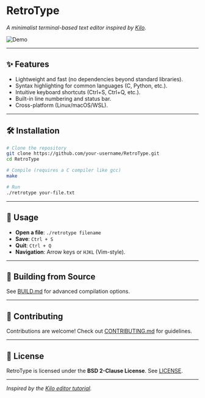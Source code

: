 # RetroType  
*A minimalist terminal-based text editor inspired by [Kilo](https://viewsourcecode.org/snaptoken/kilo/).*  

![Demo](assets/demo.gif) <!-- Add a GIF/screenshot later! -->

---

## ✨ Features  
- Lightweight and fast (no dependencies beyond standard libraries).  
- Syntax highlighting for common languages (C, Python, etc.).  
- Intuitive keyboard shortcuts (Ctrl+S, Ctrl+Q, etc.).  
- Built-in line numbering and status bar.  
- Cross-platform (Linux/macOS/WSL).  

---

## 🛠️ Installation  
```bash
# Clone the repository  
git clone https://github.com/your-username/RetroType.git  
cd RetroType  

# Compile (requires a C compiler like gcc)  
make  

# Run  
./retrotype your-file.txt  
```

---

## 📖 Usage  
- **Open a file**: `./retrotype filename`  
- **Save**: `Ctrl + S`  
- **Quit**: `Ctrl + Q`  
- **Navigation**: Arrow keys or `HJKL` (Vim-style).  

---

## 🔨 Building from Source  
See [BUILD.md](docs/BUILD.md) for advanced compilation options.  

---

## 🤝 Contributing  
Contributions are welcome! Check out [CONTRIBUTING.md](docs/CONTRIBUTING.md) for guidelines.  

---

## 📜 License  
RetroType is licensed under the **BSD 2-Clause License**. See [LICENSE](LICENSE).  

---

*Inspired by the [Kilo editor tutorial](https://viewsourcecode.org/snaptoken/kilo/).*  
